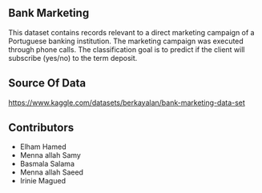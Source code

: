 ## Bank Marketing 
This dataset contains records relevant to a direct marketing campaign of a Portuguese banking institution. The marketing campaign was executed through phone calls.
The classification goal is to predict if the client will subscribe (yes/no) to the term deposit.

## Source Of Data
https://www.kaggle.com/datasets/berkayalan/bank-marketing-data-set

## Contributors
- Elham Hamed
- Menna allah Samy
- Basmala Salama
- Menna allah Saeed
- Irinie Magued